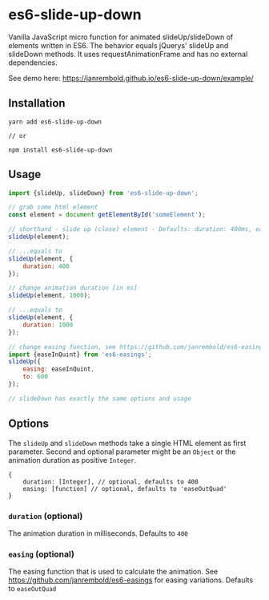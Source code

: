 # es6-slide-up-down
Vanilla JavaScript micro function for animated slideUp/slideDown of elements written in ES6. The behavior equals jQuerys' slideUp and slideDown methods.
It uses requestAnimationFrame and has no external dependencies.

See demo here: https://janrembold.github.io/es6-slide-up-down/example/

## Installation

```
yarn add es6-slide-up-down

// or

npm install es6-slide-up-down
```

## Usage

```javascript
import {slideUp, slideDown} from 'es6-slide-up-down';

// grab some html element
const element = document getElementById('someElement');

// shorthand - slide up (close) element - Defaults: duration: 400ms, easing: easeOutQuad
slideUp(element);

// ...equals to 
slideUp(element, {
    duration: 400
});

// change animation duration [in ms]
slideUp(element, 1000);

// ...equals to
slideUp(element, {
    duration: 1000
});

// change easing function, see https://github.com/janrembold/es6-easings
import {easeInQuint} from 'es6-easings';
slideUp({
    easing: easeInQuint,
    to: 600
});

// slideDown has exactly the same options and usage

```

## Options

The `slideUp` and `slideDown` methods take a single HTML element as first parameter.
Second and optional parameter might be an `Object` or the animation duration as positive `Integer`.

```
{
    duration: [Integer], // optional, defaults to 400
    easing: [function] // optional, defaults to 'easeOutQuad'    
}
```

### `duration` (optional)
The animation duration in milliseconds. Defaults to `400`

### `easing` (optional)
The easing function that is used to calculate the animation. See https://github.com/janrembold/es6-easings for easing variations. Defaults to `easeOutQuad`
